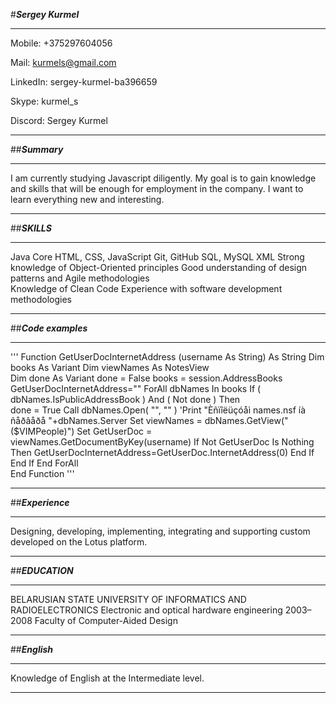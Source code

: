 #***Sergey Kurmel***
**********************************
Mobile: +375297604056

Mail: kurmels@gmail.com

LinkedIn: sergey-kurmel-ba396659

Skype: kurmel_s 

Discord: Sergey Kurmel
**********************************

##***Summary***
**********************************
I am currently studying Javascript diligently. My goal is to gain knowledge and skills that will be enough for employment in the company. I want to learn everything new and interesting.
**********************************

##***SKILLS***
**********************************
Java Core 
HTML, CSS, JavaScript
Git, GitHub
SQL, MySQL
XML 
Strong knowledge of Object-Oriented principles Good understanding of design patterns and Agile methodologies  
Knowledge of Clean Code Experience with software development methodologies
***********************************

##***Code examples***
**********************************
'''
Function GetUserDocInternetAddress (username As String) As String
	Dim books As Variant
	Dim viewNames As NotesView	
	Dim done As Variant
	done = False
	books = session.AddressBooks
	GetUserDocInternetAddress=""
	ForAll dbNames In books
		If ( dbNames.IsPublicAddressBook ) And ( Not done )  Then			
			done = True
			Call dbNames.Open( "", "" )
			'Print "Èñïîëüçóåì  names.nsf íà ñåðâåðå "+dbNames.Server
			Set viewNames = dbNames.GetView("($VIMPeople)")	
			Set GetUserDoc = viewNames.GetDocumentByKey(username)
			If Not GetUserDoc Is Nothing Then
				GetUserDocInternetAddress=GetUserDoc.InternetAddress(0)
			End If
		End If
	End ForAll	
End Function
'''
**********************************

##***Experience***
**********************************
Designing, developing, implementing, integrating and supporting custom developed on the Lotus platform.
**********************************

##***EDUCATION***
**********************************
BELARUSIAN STATE UNIVERSITY OF INFORMATICS 
AND  RADIOELECTRONICS 
Electronic and optical hardware engineering 2003–2008
Faculty of Computer-Aided Design
**********************************

##***English***
**********************************
Knowledge of English at the Intermediate level.
**********************************


